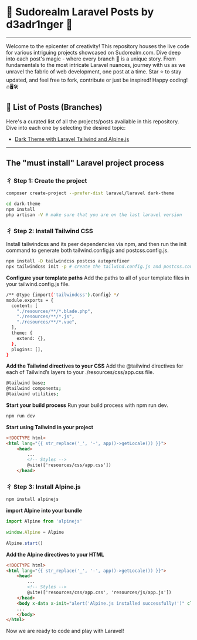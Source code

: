 # 🚀 Sudorealm Laravel Posts by d3adr1nger 🚀
---

Welcome to the epicenter of creativity! This repository houses the live code for various intriguing projects showcased on Sudorealm.com. Dive deep into each post's magic - where every branch 🌳 is a unique story. From fundamentals to the most intricate Laravel nuances, journey with us as we unravel the fabric of web development, one post at a time. Star ⭐ to stay updated, and feel free to fork, contribute or just be inspired! Happy coding! 🔥🖥️🛠️

## 📜 List of Posts (Branches)
Here's a curated list of all the projects/posts available in this repository. Dive into each one by selecting the desired topic:

- [Dark Theme with Laravel Tailwind and Alpine.js](https://github.com/athanstan/sudorealm-laravel-posts-by-d3adr1nger/tree/dark-theme-with-laravel-tailwind-and-alpinejs)

****


## The "must install" Laravel project process

### ⼻ Step 1: Create the project 
```bash
composer create-project --prefer-dist laravel/laravel dark-theme

cd dark-theme
npm install 
php artisan -V # make sure that you are on the last laravel version
```
### ⼻ Step 2: Install Tailwind CSS

Install tailwindcss and its peer dependencies via npm, and then run the init command to generate both tailwind.config.js and postcss.config.js.

```bash
npm install -D tailwindcss postcss autoprefixer
npx tailwindcss init -p # create the tailwind.config.js and postcss.config.js files
```
**Configure your template paths**
Add the paths to all of your template files in your tailwind.config.js file.
```bash
/** @type {import('tailwindcss').Config} */
module.exports = {
  content: [
    "./resources/**/*.blade.php",
    "./resources/**/*.js",
    "./resources/**/*.vue",
  ],
  theme: {
    extend: {},
  },
  plugins: [],
}
```
**Add the Tailwind directives to your CSS**
Add the @tailwind directives for each of Tailwind’s layers to your ./resources/css/app.css file.
```bash
@tailwind base;
@tailwind components;
@tailwind utilities;
``` 

**Start your build process**
Run your build process with npm run dev.
```bash
npm run dev
```
**Start using Tailwind in your project**
```html
<!DOCTYPE html>
<html lang="{{ str_replace('_', '-', app()->getLocale()) }}">
    <head>
        ...
        <!-- Styles -->
        @vite(['resources/css/app.css'])
    </head>
```

### ⼻ Step 3: Install Alpine.js

```bash
npm install alpinejs
```

**import Alpine into your bundle**
```js
import Alpine from 'alpinejs'
 
window.Alpine = Alpine
 
Alpine.start()
```

**Add the Alpine directives to your HTML**
```html
<!DOCTYPE html>
<html lang="{{ str_replace('_', '-', app()->getLocale()) }}">
    <head>
        ...
        <!-- Styles -->
        @vite(['resources/css/app.css', 'resources/js/app.js'])
    </head>
    <body x-data x-init="alert('Alpine.js installed successfully!')" class="antialiased">
    ...
    </body>
</html>
```

Now we are ready to code and play with Laravel! 


